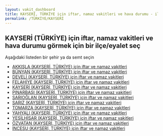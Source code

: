 ```yaml
---
layout: vakit_dashboard
title: KAYSERİ, TÜRKİYE için iftar, namaz vakitleri ve hava durumu - ilçe/eyalet seç
permalink: /TÜRKİYE/KAYSERİ
---
```


## KAYSERİ (TÜRKİYE) için iftar, namaz vakitleri ve hava durumu  görmek için bir ilçe/eyalet seç

Aşağıdaki listeden bir şehir ya da semt seçin

* [AKKIŞLA (KAYSERİ, TÜRKİYE) için iftar ve namaz vakitleri](/TÜRKİYE/KAYSERİ/AKKIŞLA)
* [BÜNYAN (KAYSERİ, TÜRKİYE) için iftar ve namaz vakitleri](/TÜRKİYE/KAYSERİ/BÜNYAN)
* [DEVELİ (KAYSERİ, TÜRKİYE) için iftar ve namaz vakitleri](/TÜRKİYE/KAYSERİ/DEVELİ)
* [FELAHİYE (KAYSERİ, TÜRKİYE) için iftar ve namaz vakitleri](/TÜRKİYE/KAYSERİ/FELAHİYE)
* [KAYSERİ (KAYSERİ, TÜRKİYE) için iftar ve namaz vakitleri](/TÜRKİYE/KAYSERİ/KAYSERİ)
* [PINARBAŞI (KAYSERİ, TÜRKİYE) için iftar ve namaz vakitleri](/TÜRKİYE/KAYSERİ/PINARBAŞI)
* [SARIOĞLAN (KAYSERİ, TÜRKİYE) için iftar ve namaz vakitleri](/TÜRKİYE/KAYSERİ/SARIOĞLAN)
* [SARIZ (KAYSERİ, TÜRKİYE) için iftar ve namaz vakitleri](/TÜRKİYE/KAYSERİ/SARIZ)
* [TOMARZA (KAYSERİ, TÜRKİYE) için iftar ve namaz vakitleri](/TÜRKİYE/KAYSERİ/TOMARZA)
* [YAHYALI (KAYSERİ, TÜRKİYE) için iftar ve namaz vakitleri](/TÜRKİYE/KAYSERİ/YAHYALI)
* [YEŞİLHİSAR (KAYSERİ, TÜRKİYE) için iftar ve namaz vakitleri](/TÜRKİYE/KAYSERİ/YEŞİLHİSAR)
* [ÖZVATAN (KAYSERİ, TÜRKİYE) için iftar ve namaz vakitleri](/TÜRKİYE/KAYSERİ/ÖZVATAN)
* [İNCESU (KAYSERİ, TÜRKİYE) için iftar ve namaz vakitleri](/TÜRKİYE/KAYSERİ/İNCESU)

<script type="text/javascript">
  var GLOBAL_COUNTRY = 'TÜRKİYE';
  var GLOBAL_CITY = 'KAYSERİ';
  var GLOBAL_STATE = 'KAYSERİ';
</script>
